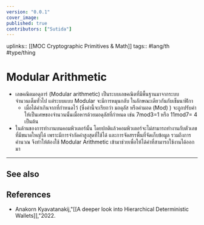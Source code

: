 ```yaml
---
version: "0.0.1"
cover_image:
published: true
contributors: ["Sutida"]
---
```

uplinks:: [[MOC Cryptographic Primitives & Math]]
tags:: #lang/th #type/thing 

# Modular Arithmetic
- เลขคณิตมอดุลาร์ (Modular arithmetic) เป็นระบบเลขคณิตที่มีพื้นฐานมาจากระบบจำนวนเต็มทั่วไป แต่ระบบแบบ Modular จะมีการหมุนกลับ ในลักษณะเดียวกันกับเข็มนาฬิกา 
	- เมื่อได้ค่าเกินจากที่กำหนดไว้ (ซึ่งค่านี้จะเรียกว่า มอดุลัส หรือค่ามอด (Mod) ) จะถูกปรับค่าให้เป็นเศษของจำนวนนั้นเมื่อหารด้วยมอดุลัสที่กำหนด เช่น  7mod3=1 หรือ 11mod7= 4 เป็นต้น
- ในด้านของการทำงานบนคอมพิวเตอร์นั้น โดยปกติแล้วคอมพิวเตอร์จะไม่สามารถทำงานกับตัวเลขที่มีขนาดใหญ่ได้  เพราะมีการจำกัดค่าสูงสุดที่ใช้ได้ และการจัดสรรพื้นที่จัดเก็บข้อมูล รวมถึงการคำนวณ  จึงทำให้ต้องใช้ Modular Arithmetic เข้ามาช่วยเพื่อให้ได้ค่าที่สามารถใช้งานได้ออกมา
---
## See also
## References
- Anakorn Kyavatanakij,"[[A deeper look into Hierarchical Deterministic Wallets]],"2022.